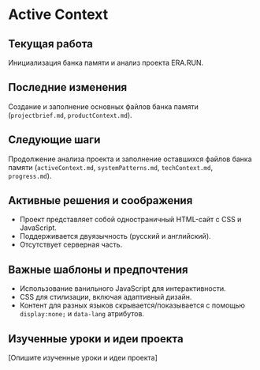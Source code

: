 # Active Context

## Текущая работа
Инициализация банка памяти и анализ проекта ERA.RUN.

## Последние изменения
Создание и заполнение основных файлов банка памяти (`projectbrief.md`, `productContext.md`).

## Следующие шаги
Продолжение анализа проекта и заполнение оставшихся файлов банка памяти (`activeContext.md`, `systemPatterns.md`, `techContext.md`, `progress.md`).

## Активные решения и соображения
*   Проект представляет собой одностраничный HTML-сайт с CSS и JavaScript.
*   Поддерживается двуязычность (русский и английский).
*   Отсутствует серверная часть.

## Важные шаблоны и предпочтения
*   Использование ванильного JavaScript для интерактивности.
*   CSS для стилизации, включая адаптивный дизайн.
*   Контент для разных языков скрывается/показывается с помощью `display:none;` и `data-lang` атрибутов.

## Изученные уроки и идеи проекта
[Опишите изученные уроки и идеи проекта]
